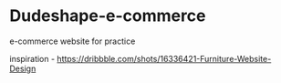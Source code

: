 # Dudeshape-e-commerce
 e-commerce website for practice


inspiration - https://dribbble.com/shots/16336421-Furniture-Website-Design
